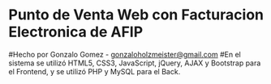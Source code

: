 # Punto de Venta Web con Facturacion Electronica de AFIP
#Hecho por Gonzalo Gomez - gonzaloholzmeister@gmail.com
#En el sistema se utilizó HTML5, CSS3, JavaScript, jQuery, AJAX y Bootstrap para el Frontend, y se utilizó PHP y MySQL para el Back.
